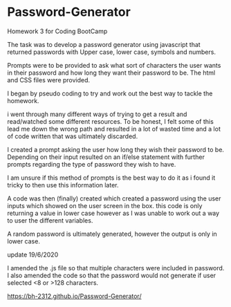 # Password-Generator
Homework 3 for Coding BootCamp

The task was to develop a password generator using javascript that returned passwords with Upper case, lower case, symbols and numbers.

Prompts were to be provided to ask what sort of characters the user wants in their password and how long they want their password to be. The html and CSS files were provided.

I began by pseudo coding to try and work out the best way to tackle the homework.

i went through many different ways of trying to get a result and read/watched some different resources. To be honest, I felt some of this lead me down the wrong path and resulted in a lot of wasted time and a lot of code written that was ultimately discarded.

I created a prompt asking the user how long they wish their password to be.
Depending on their input resulted on an if/else statement with further prompts regarding the type of password they wish to have.

I am unsure if this method of prompts is the best way to do it as i found it tricky to then use this information later.

A code was then (finally) created which created a password using the user inputs which showed on the user screen in the box. this code is only returning a value in lower case however as I was unable to work out a way to user the different variables.

A random password is ultimately generated, however the output is only in lower case.

update 19/6/2020

I amended the .js file so that multiple characters were included in password. I also amended the code so that the password would not generate if user selected <8 or >128 characters.

https://bh-2312.github.io/Password-Generator/
